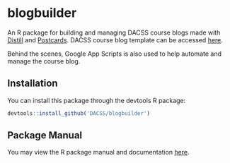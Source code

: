 # **blogbuilder**

An R package for building and managing DACSS course blogs made with [Distill](https://rstudio.github.io/distill/) and [Postcards](https://github.com/seankross/postcards). DACSS course blog template can be accessed [here](https://github.com/DACSS/course_blog_template).

Behind the scenes, Google App Scripts is also used to help automate and manage the course blog.

## Installation

You can install this package through the devtools R package:

``` r
devtools::install_github('DACSS/blogbuilder')
```

## Package Manual

You may view the R package manual and documentation [here](https://github.com/DACSS/blogbuilder/blob/main/DOCUMENTATION.md).
